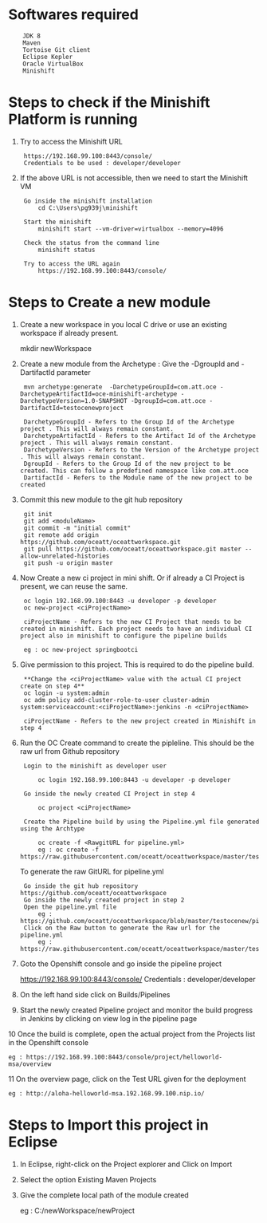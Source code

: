 # Softwares required

		JDK 8
		Maven
		Tortoise Git client
		Eclipse Kepler
		Oracle VirtualBox
		Minishift

# Steps to check if the Minishift Platform is running
1. Try to access the Minishift URL

		https://192.168.99.100:8443/console/
		Credentials to be used : developer/developer

2. If the above URL is not accessible, then we need to start the Minishift VM
	
		Go inside the minishift installation
			cd C:\Users\pg939j\minishift

		Start the minishift
			minishift start --vm-driver=virtualbox --memory=4096

		Check the status from the command line
			minishift status

		Try to access the URL again
			https://192.168.99.100:8443/console/


# Steps to Create a new module
1. Create a new workspace in you local C drive or use an existing workspace if already present.
	
	mkdir newWorkspace

2. Create a new module from the Archetype : Give the -DgroupId and -DartifactId parameter 
	
		mvn archetype:generate  -DarchetypeGroupId=com.att.oce -DarchetypeArtifactId=oce-minishift-archetype -DarchetypeVersion=1.0-SNAPSHOT -DgroupId=com.att.oce -DartifactId=testocenewproject
		
		DarchetypeGroupId - Refers to the Group Id of the Archetype project . This will always remain constant.
		DarchetypeArtifactId - Refers to the Artifact Id of the Archetype project . This will always remain constant.
		DarchetypeVersion - Refers to the Version of the Archetype project . This will always remain constant.
		DgroupId - Refers to the Group Id of the new project to be created. This can follow a predefined namespace like com.att.oce
		DartifactId - Refers to the Module name of the new project to be created

3. Commit this new module to the git hub repository
	
		git init
		git add <moduleName>
		git commit -m "initial commit"
		git remote add origin https://github.com/oceatt/oceattworkspace.git
		git pull https://github.com/oceatt/oceattworkspace.git master --allow-unrelated-histories
		git push -u origin master


4. Now Create a new ci project in mini shift. Or if already a CI Project is present, we can reuse the same.
	
		oc login 192.168.99.100:8443 -u developer -p developer
		oc new-project <ciProjectName>

		ciProjectName - Refers to the new CI Project that needs to be created in minishift. Each project needs to have an individual CI project also in minishift to configure the pipeline builds

		eg : oc new-project springbootci

5. Give permission to this project. This is required to do the pipeline build. 
		
		**Change the <ciProjectName> value with the actual CI project create on step 4**
		oc login -u system:admin
		oc adm policy add-cluster-role-to-user cluster-admin system:serviceaccount:<ciProjectName>:jenkins -n <ciProjectName>

		ciProjectName - Refers to the new project created in Minishift in step 4


6. Run the OC Create command to create the pipleline. This should be the raw url from Github repository
	
		Login to the minishift as developer user

			oc login 192.168.99.100:8443 -u developer -p developer

		Go inside the newly created CI Project in step 4

			oc project <ciProjectName>

		Create the Pipeline build by using the Pipeline.yml file generated using the Archtype

			oc create -f <RawgitURL for pipeline.yml>
			eg : oc create -f https://raw.githubusercontent.com/oceatt/oceattworkspace/master/testocenew/pipeline.yml
		
	To generate the raw GitURL for pipeline.yml
		
		Go inside the git hub repository https://github.com/oceatt/oceattworkspace
		Go inside the newly created project in step 2
		Open the pipeline.yml file
			eg : https://github.com/oceatt/oceattworkspace/blob/master/testocenew/pipeline.yml
		Click on the Raw button to generate the Raw url for the pipeline.yml
			eg : https://raw.githubusercontent.com/oceatt/oceattworkspace/master/testocenew/pipeline.yml
		

7. Goto the Openshift console and go inside the pipeline project

	https://192.168.99.100:8443/console/
	Credentials : developer/developer

8. On the left hand side click on Builds/Pipelines 

9. Start the newly created Pipeline project and monitor the build progress in Jenkins by clicking on view log in the pipeline page

10 Once the build is complete, open the actual project from the Projects list in the Openshift console
	
	eg : https://192.168.99.100:8443/console/project/helloworld-msa/overview
	
11 On the overview page, click on the Test URL given for the deployment
	
	eg : http://aloha-helloworld-msa.192.168.99.100.nip.io/
	
	
# Steps to Import this project in Eclipse
1. In Eclipse, right-click on the Project explorer and Click on Import

2. Select the option Existing Maven Projects

3. Give the complete local path of the module created
	
	eg : C:/newWorkspace/newProject
